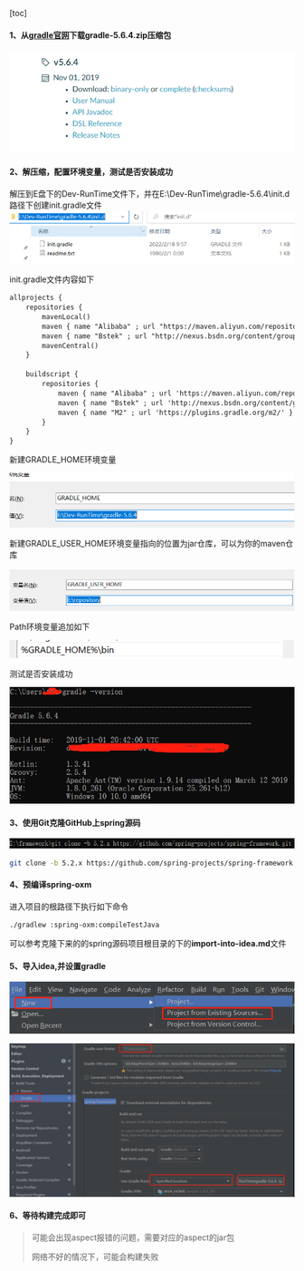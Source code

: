 [toc]

#### 1、从[gradle官网](https://gradle.org/releases/)下载gradle-5.6.4.zip压缩包

![image-20220218102906028](.\imgs\image-20220218102906028.png)

#### 2、解压缩，配置环境变量，测试是否安装成功

解压到E盘下的Dev-RunTime文件下，并在E:\Dev-RunTime\gradle-5.6.4\init.d路径下创建init.gradle文件![image-20220218103433844](.\imgs\image-20220218103433844.png)



init.gradle文件内容如下

``` txt
allprojects {
    repositories {
        mavenLocal()
        maven { name "Alibaba" ; url "https://maven.aliyun.com/repository/public" }
        maven { name "Bstek" ; url "http://nexus.bsdn.org/content/groups/public/" }
        mavenCentral()
    }

    buildscript { 
        repositories { 
            maven { name "Alibaba" ; url 'https://maven.aliyun.com/repository/public' }
            maven { name "Bstek" ; url 'http://nexus.bsdn.org/content/groups/public/' }
            maven { name "M2" ; url 'https://plugins.gradle.org/m2/' }
        }
    }
}
```

新建GRADLE_HOME环境变量

![image-20220218103952392](.\imgs\image-20220218103952392.png)

新建GRADLE_USER_HOME环境变量指向的位置为jar仓库，可以为你的maven仓库

![image-20220218104012290](.\imgs\image-20220218104012290.png)



Path环境变量追加如下

![image-20220218104228081](.\imgs\image-20220218104228081.png)



测试是否安装成功

![image-20220218104500358](.\imgs\image-20220218104500358.png)

#### 3、使用Git克隆GitHub上spring源码

![image-20220218104913676](.\imgs\image-20220218104913676.png)

```bash
git clone -b 5.2.x https://github.com/spring-projects/spring-framework.git  #克隆spring官方仓库的5.2.x分支
```

#### 4、预编译spring-oxm

进入项目的根路径下执行如下命令

```bash
./gradlew :spring-oxm:compileTestJava
```

可以参考克隆下来的的spring源码项目根目录的下的**import-into-idea.md**文件

#### 5、导入idea,并设置gradle

![image-20220218105332935](.\imgs\image-20220218105332935.png)

![image-20220218105430982](.\imgs\image-20220218105430982.png)

#### 6、等待构建完成即可

> 可能会出现aspect报错的问题，需要对应的aspect的jar包
>
> 网络不好的情况下，可能会构建失败
